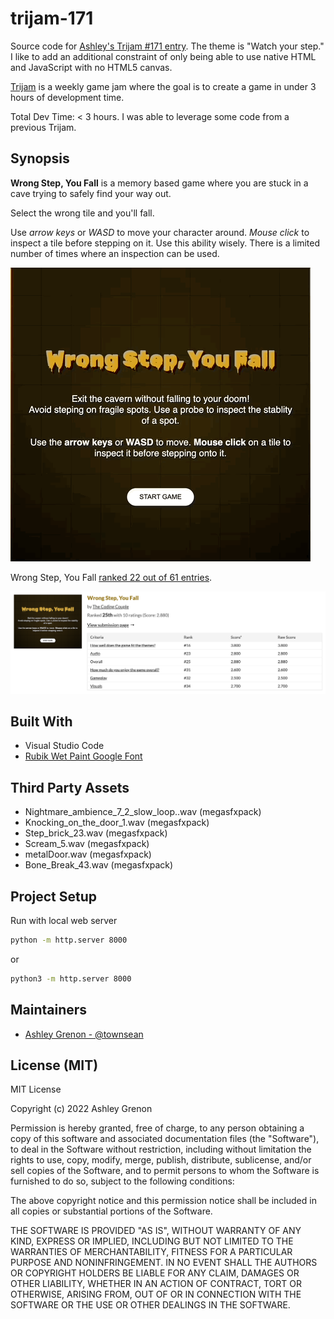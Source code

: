 # trijam-171
Source code for [Ashley's Trijam #171 entry](https://itch.io/jam/trijam-171/rate/1550925). The theme is "Watch your step."  I like to add an additional constraint of only being able to use native HTML and JavaScript with no HTML5 canvas. 

[Trijam](https://itch.io/jam/trijam-171) is a weekly game jam where the goal is to create a game in under 3 hours of development time.

Total Dev Time: < 3 hours.  I was able to leverage some code from a previous Trijam. 

## Synopsis

**Wrong Step, You Fall** is a memory based game where you are stuck in a cave trying to safely find your way out. 

Select the wrong tile and you'll fall.

Use *arrow keys* or *WASD* to move your character around.  *Mouse click* to inspect a tile before stepping on it. Use this ability wisely. There is a limited number of times where an inspection can be used.

![Wrong Step, You Fall Gameplay](assets/screenshot.gif)

Wrong Step, You Fall [ranked 22 out of 61 entries](https://itch.io/jam/trijam-171/results).

<img src="assets/results.png" maxwidth="800">

## Built With

* Visual Studio Code
* [Rubik Wet Paint Google Font](https://fonts.google.com/specimen/Rubik+Wet+Paint?category=Display&preview.text=Wrong%20Step,%20You%20Fall&preview.text_type=custom)

## Third Party Assets

* Nightmare_ambience_7_2_slow_loop..wav (megasfxpack)
* Knocking_on_the_door_1.wav (megasfxpack)
* Step_brick_23.wav (megasfxpack)
* Scream_5.wav (megasfxpack)
* metalDoor.wav (megasfxpack)
* Bone_Break_43.wav (megasfxpack)

## Project Setup

Run with local web server

```sh
python -m http.server 8000
```

or

```sh
python3 -m http.server 8000
```

## Maintainers

* [Ashley Grenon - @townsean](https://github.com/townsean)

## License (MIT)

MIT License

Copyright (c) 2022 Ashley Grenon

Permission is hereby granted, free of charge, to any person obtaining a copy of this software and associated documentation files (the "Software"), to deal in the Software without restriction, including without limitation the rights to use, copy, modify, merge, publish, distribute, sublicense, and/or sell copies of the Software, and to permit persons to whom the Software is furnished to do so, subject to the following conditions:

The above copyright notice and this permission notice shall be included in all copies or substantial portions of the Software.

THE SOFTWARE IS PROVIDED "AS IS", WITHOUT WARRANTY OF ANY KIND, EXPRESS OR IMPLIED, INCLUDING BUT NOT LIMITED TO THE WARRANTIES OF MERCHANTABILITY, FITNESS FOR A PARTICULAR PURPOSE AND NONINFRINGEMENT. IN NO EVENT SHALL THE AUTHORS OR COPYRIGHT HOLDERS BE LIABLE FOR ANY CLAIM, DAMAGES OR OTHER LIABILITY, WHETHER IN AN ACTION OF CONTRACT, TORT OR OTHERWISE, ARISING FROM, OUT OF OR IN CONNECTION WITH THE SOFTWARE OR THE USE OR OTHER DEALINGS IN THE SOFTWARE.

